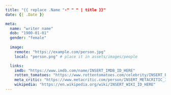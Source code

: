 ```yaml
---
title: "{{ replace .Name "-" " " | title }}"
date: {{ .Date }}

meta:
  name: "writer name"
  dob: "1900-01-01"
  gender: "female"
 
  image: 
    remote: "https://example.com/person.jpg"
    local: "person.png" # place it in assets/images/people

  links:
    imdb: "https://www.imdb.com/name/INSERT_IMDB_ID_HERE"
    rotten_tomatoes: "https://www.rottentomatoes.com/celebrity/INSERT_RT_ID_HERE"
    meta_critic: "https://www.metacritic.com/person/INSERT_METACRITIC_ID_HERE"
    wikipedia: "https://en.wikipedia.org/wiki/INSERT_WIKI_ID_HERE"
---
```

